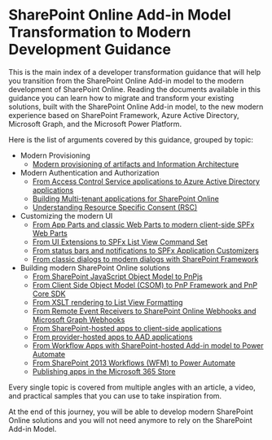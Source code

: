 # SharePoint Online Add-in Model Transformation to Modern Development Guidance
This is the main index of a developer transformation guidance that will help you transition from the SharePoint Online Add-in model to the modern development of SharePoint Online.
Reading the documents available in this guidance you can learn how to migrate and transform your existing solutions, built with the SharePoint Online Add-in model, to the new modern experience based on SharePoint Framework, Azure Active Directory, Microsoft Graph, and the Microsoft Power Platform.

Here is the list of arguments covered by this guidance, grouped by topic:

- Modern Provisioning
    * [Modern provisioning of artifacts and Information Architecture](./Modern-Provisioning.md)
- Modern Authentication and Authorization
    * [From Access Control Service applications to Azure Active Directory applications](./From-ACS-to-AAD-apps.md)
    * [Building Multi-tenant applications for SharePoint Online](./Multi-tenant-applications.md)
    - [Understanding Resource Specific Consent (RSC)](./Understanding-RSC-for-MSGraph-and-SharePoint-Online.md)
- Customizing the modern UI
    * [From App Parts and classic Web Parts to modern client-side SPFx Web Parts](./From-App-Parts-to-Modern-Web-Parts.md)
    * [From UI Extensions to SPFx List View Command Set](./From-UI-Extensions-to-ListView-Command-Sets.md)
    * [From status bars and notifications to SPFx Application Customizers](./From-Notifications-to-Application-Customizers.md)
    * [From classic dialogs to modern dialogs with SharePoint Framework](./From-classic-Dialogs-to-modern-Dialogs.md)
- Building modern SharePoint Online solutions
    - [From SharePoint JavaScript Object Model to PnPjs](./From-JSOM-to-PnPjs.md)
    - [From Client Side Object Model (CSOM) to PnP Framework and PnP Core SDK](./From-CSOM-to-PnP-Libraries.md)
    - [From XSLT rendering to List View Formatting](./From-XSLT-to-List-View-Formatting.md)
    * [From Remote Event Receivers to SharePoint Online Webhooks and Microsoft Graph Webhooks](./From-Remote-Event-Receivers-to-Webhooks.md)
    - [From SharePoint-hosted apps to client-side applications](./From-SharePoint-Hosted-to-Client-Side.md)
    - [From provider-hosted apps to AAD applications](./From-Provider-Hosted-to-AAD-applications.md)
    - [From Workflow Apps with SharePoint-hosted Add-in model to Power Automate](./From-Workflow-Apps-to-Power-Automate.md)
    - [From SharePoint 2013 Workflows (WFM) to Power Automate](./From-WFM-to-Power-Automate.md)
    - [Publishing apps in the Microsoft 365 Store](./Publishing-apps-on-the-Microsoft-365-Store.md)

Every single topic is covered from multiple angles with an article, a video, and practical samples that you can use to take inspiration from.

At the end of this journey, you will be able to develop modern SharePoint Online solutions and you will not need anymore to rely on the SharePoint Add-in Model.
